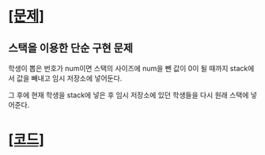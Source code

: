 # [[문제]](https://www.acmicpc.net/problem/2605)

## 스택을 이용한 단순 구현 문제

학생이 뽑은 번호가 num이면 스택의 사이즈에 num을 뺀 값이 0이 될 때까지 stack에서 값을 빼내고 임시 저장소에 넣어둔다.

그 후에 현재 학생을 stack에 넣은 후 임시 저장소에 있던 학생들을 다시 원래 스택에 넣어준다.

# [[코드]](https://github.com/mungmnb777/java-algorithm/tree/main/code/boj/Main_2605_줄세우기.java)
